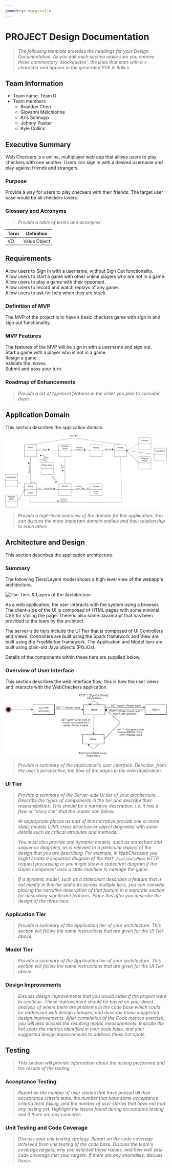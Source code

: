 ```yaml
---
geometry: margin=1in
---
```

# PROJECT Design Documentation

> _The following template provides the headings for your Design
> Documentation.  As you edit each section make sure you remove these
> commentary 'blockquotes'; the lines that start with a > character
> and appear in the generated PDF in italics._

## Team Information
* Team name: Team D
* Team members
  * Brandon Chen
  * Giovanni Melchionne
  * Kris Schnupp
  * Johnny Puskar
  * Kyle Collins

## Executive Summary

Web Checkers is a online, multiplayer web app that allows users to play checkers with one another.
Users can sign in with a desired username and play against friends and strangers.

### Purpose
Provide a way for users to play checkers with their friends. The target user base would be all checkers lovers.

### Glossary and Acronyms
> _Provide a table of terms and acronyms._

| Term | Definition |
|------|------------|
| VO | Value Object |


## Requirements

Allow users to Sign In with a username, without Sign Out functionality.<br>
Allow users to start a game with other online players who are not in a game.<br>
Allow users to play a game with their opponent.<br>
Allow users to record and watch replays of any game.<br>
Allow users to ask for help when they are stuck.<br>

### Definition of MVP
The MVP of the project is to have a basic checkers game with sign in and sign out functionality.

### MVP Features
The features of the MVP will be sign in with a username and sign out.<br>
Start a game with a player who is not in a game.<br>
Resign a game.<br>
Validate the moves.<br>
Submit and pass your turn.<br>

### Roadmap of Enhancements
> _Provide a list of top-level features in the order you plan to consider them._


## Application Domain

This section describes the application domain.

![The WebCheckers Domain Model](domain-model-placeholder.png)

> _Provide a high-level overview of the domain for this application. You
> can discuss the more important domain entities and their relationship
> to each other._


## Architecture and Design

This section describes the application architecture.

### Summary

The following Tiers/Layers model shows a high-level view of the webapp's architecture.

![The Tiers & Layers of the Architecture](architecture-tiers-and-layers.png)

As a web application, the user interacts with the system using a
browser.  The client-side of the UI is composed of HTML pages with
some minimal CSS for styling the page.  There is also some JavaScript
that has been provided to the team by the architect.

The server-side tiers include the UI Tier that is composed of UI Controllers and Views.
Controllers are built using the Spark framework and View are built using the FreeMarker framework.  The Application and Model tiers are built using plain-old Java objects (POJOs).

Details of the components within these tiers are supplied below.


### Overview of User Interface

This section describes the web interface flow; this is how the user views and interacts
with the WebCheckers application.

![The WebCheckers Web Interface Statechart](web-interface-placeholder.png)

> _Provide a summary of the application's user interface.  Describe, from
> the user's perspective, the flow of the pages in the web application._


### UI Tier
> _Provide a summary of the Server-side UI tier of your architecture.
> Describe the types of components in the tier and describe their
> responsibilities.  This should be a narrative description, i.e. it has
> a flow or "story line" that the reader can follow._

> _At appropriate places as part of this narrative provide one or more
> static models (UML class structure or object diagrams) with some
> details such as critical attributes and methods._

> _You must also provide any dynamic models, such as statechart and
> sequence diagrams, as is relevant to a particular aspect of the design
> that you are describing.  For example, in WebCheckers you might create
> a sequence diagram of the `POST /validateMove` HTTP request processing
> or you might show a statechart diagram if the Game component uses a
> state machine to manage the game._

> _If a dynamic model, such as a statechart describes a feature that is
> not mostly in this tier and cuts across multiple tiers, you can
> consider placing the narrative description of that feature in a
> separate section for describing significant features. Place this after
> you describe the design of the three tiers._


### Application Tier
> _Provide a summary of the Application tier of your architecture. This
> section will follow the same instructions that are given for the UI
> Tier above._


### Model Tier
> _Provide a summary of the Application tier of your architecture. This
> section will follow the same instructions that are given for the UI
> Tier above._

### Design Improvements
> _Discuss design improvements that you would make if the project were
> to continue. These improvement should be based on your direct
> analysis of where there are problems in the code base which could be
> addressed with design changes, and describe those suggested design
> improvements. After completion of the Code metrics exercise, you
> will also discuss the resutling metric measurements.  Indicate the
> hot spots the metrics identified in your code base, and your
> suggested design improvements to address those hot spots._

## Testing
> _This section will provide information about the testing performed
> and the results of the testing._

### Acceptance Testing
> _Report on the number of user stories that have passed all their
> acceptance criteria tests, the number that have some acceptance
> criteria tests failing, and the number of user stories that
> have not had any testing yet. Highlight the issues found during
> acceptance testing and if there are any concerns._

### Unit Testing and Code Coverage
> _Discuss your unit testing strategy. Report on the code coverage
> achieved from unit testing of the code base. Discuss the team's
> coverage targets, why you selected those values, and how well your
> code coverage met your targets. If there are any anomalies, discuss
> those._
